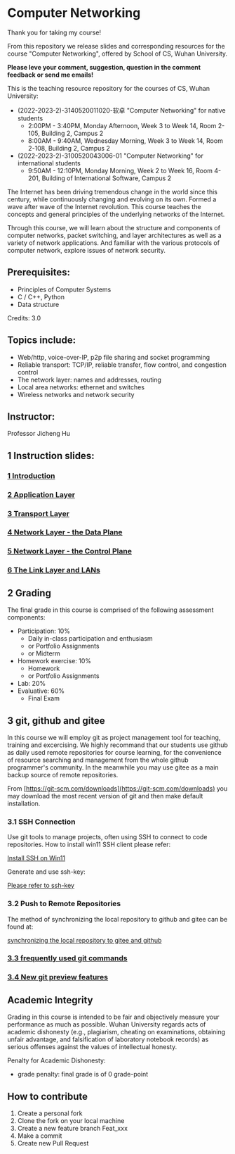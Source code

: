 # Computer Networking

Thank you for taking my course!

From this repository we release slides and corresponding resources for the course 
"Computer Networking", offered by School of CS, Wuhan University.

**Please leve your comment, suggestion, question in the comment feedback or send me emails!**

This is the teaching resource repository for the courses of CS, Wuhan University:
* (2022-2023-2)-3140520011020-软卓 "Computer Networking" for native students
    - 2:00PM - 3:40PM, Monday Afternoon, Week 3 to Week 14, Room 2-105, Building 2, Campus 2
    - 8:00AM - 9:40AM, Wednesday Morning, Week 3 to Week 14, Room 2-108, Building 2, Campus 2
* (2022-2023-2)-3100520043006-01 "Computer Networking" for international students
    - 9:50AM - 12:10PM, Monday Morning, Week 2 to Week 16, Room 4-201, Building of International Software, Campus 2

The Internet has been driving tremendous change in the world since this century,
while continuously changing and evolving on its own. 
Formed a wave after wave of the Internet revolution.
This course teaches the concepts and general principles of 
the underlying networks of the Internet.

Through this course, we will learn about the structure and components of computer 
networks, packet switching, and layer architectures as well as a variety of 
network applications. 
And familiar with the various protocols of computer network, 
explore issues of network security.

## Prerequisites:
* Principles of Computer Systems
* C / C++, Python
* Data structure

Credits: 3.0

## Topics include:
* Web/http, voice-over-IP, p2p file sharing and socket programming
* Reliable transport: TCP/IP, reliable transfer, flow control, and congestion control
* The network layer: names and addresses, routing
* Local area networks: ethernet and switches
* Wireless networks and network security

## Instructor: 
Professor Jicheng Hu

## 1 Instruction slides:

### [1 Introduction](pptx/chapter1.pptx)

### [2 Application Layer](pptx/chapter2.pptx)

### [3 Transport Layer](pptx/chapter3.pptx)

### [4 Network Layer - the Data Plane](pptx/chapter4.pptx)

### [5 Network Layer - the Control Plane](pptx/chapter5.pptx)

### [6 The Link Layer and LANs](pptx/chapter6.pptx)


## 2 Grading

The final grade in this course is comprised of the following assessment components:

- Participation: 10%
    - Daily in-class participation and enthusiasm
    - or Portfolio Assignments
    - or Midterm
- Homework exercise: 10%
    - Homework
    - or Portfolio Assignments
- Lab: 20%
- Evaluative: 60%
    - Final Exam


## 3 git, github and gitee

In this course we will employ git as project management tool for teaching, training 
and excercising. We highly recommand that our students use github as daily used 
remote repositories for course learning, for the convenience of resource 
searching and management from the whole github programmer's community. In the 
meanwhile you may use gitee as a main backup source of remote repositories.

From [https://git-scm.com/downloads](https://git-scm.com/downloads)
you may download the most recent version of git and then make default installation.

### 3.1 SSH Connection

Use git tools to manage projects, often using SSH to connect to code repositories. 
How to install win11 SSH client please refer:

[Install SSH on Win11](git/ssh_client.md)

Generate and use ssh-key:

[Please refer to ssh-key](git/ssh_gitee.md)


### 3.2 Push to Remote Repositories

The method of synchronizing the local repository to 
github and gitee can be found at:

[synchronizing the local repository to gitee and github](git/gitee_n_github.md)

### [3.3 frequently used git commands](git/frequentlyUsed.md)

### [3.4 New git preview features](git/preview_features.md)


## Academic Integrity

Grading in this course is intended to be fair and objectively measure your 
performance as much as possible. 
Wuhan University regards acts of academic dishonesty (e.g., plagiarism, 
cheating on examinations, obtaining unfair advantage, and falsification of 
laboratory notebook records) as serious offenses against the values of 
intellectual honesty. 

Penalty for Academic Dishonesty:
* grade penalty: final grade is of 0 grade-point

## How to contribute

1.  Create a personal fork
2.  Clone the fork on your local machine
3.  Create a new feature branch Feat_xxx 
4.  Make a commit
4.  Create new Pull Request



